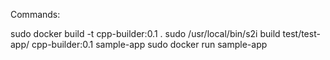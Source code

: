 Commands:

sudo docker build -t cpp-builder:0.1 .
sudo /usr/local/bin/s2i build test/test-app/ cpp-builder:0.1 sample-app
sudo docker run sample-app

